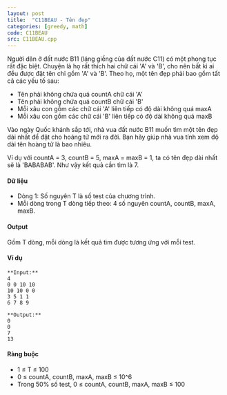 ```yaml
---
layout: post
title:  "C11BEAU - Tên đẹp"
categories: [greedy, math]
code: C11BEAU
src: C11BEAU.cpp
---
```



Người dân ở đất nước B11 (láng giềng của đất nước C11) có một phong tục rất đặc biệt. Chuyện là họ rất thích hai chữ cái 'A' và 'B', cho nên bất kì ai đều được đặt tên chỉ gồm 'A' và 'B'. Theo họ, một tên đẹp phải bao gồm tất cả các yếu tố sau:

*   Tên phải không chứa quá countA chữ cái 'A'
*   Tên phải không chứa quá countB chữ cái 'B'
*   Mỗi xâu con gồm các chữ cái 'A' liên tiếp có độ dài không quá maxA
*   Mỗi xâu con gồm các chữ cái 'B' liên tiếp có độ dài không quá maxB

Vào ngày Quốc khánh sắp tới, nhà vua đất nước B11 muốn tìm một tên đẹp dài nhất để đặt cho hoàng tử mới ra đời. Bạn hãy giúp nhà vua tính xem độ dài tên hoàng tử là bao nhiêu.

Ví dụ với countA = 3, countB = 5, maxA = maxB = 1, ta có tên đẹp dài nhất sẽ là 'BABABAB'. Như vậy kết quả cần tìm là 7.

#### Dữ liệu

*   Dòng 1: Số nguyên T là số test của chương trình.
*   Mỗi dòng trong T dòng tiếp theo: 4 số nguyên countA, countB, maxA, maxB.

#### Output

Gồm T dòng, mỗi dòng là kết quả tìm được tương ứng với mỗi test.

#### Ví dụ

```
**Input:**
4  
0 0 10 10  
10 10 0 0  
3 5 1 1  
6 7 8 9 
```

```
**Output:**
0  
0  
7  
13 
```

#### Ràng buộc

*   1 ≤ T ≤ 100
*   0 ≤ countA, countB, maxA, maxB ≤ 10^6
*   Trong 50% số test, 0 ≤ countA, countB, maxA, maxB ≤ 100

<!--more-->


